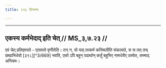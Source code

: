 ```yaml
---
title: २२६ टिप्पन्यः

---
```


[^3/667]: E2,4 om. ca

[^3/668]: E2,4: abhyudānayati

____________________________________________


## एकस्य कर्मभेदाद् इति चेत् // MS_३,७.२३ //

एवं चेत् प्रतिज्ञायते - एतावतो वृणीतेति। तन् न, यो यस् तत्कर्म करिष्यतीति संकल्पते, स स तत् तच् छब्दाभिधेयो [३९८][^3/669] भवति, एको ऽपि बहून् पदार्थान् कर्तुं बहुभिर् नामधेयैर् उच्येत, तस्माद् अनियमः।
